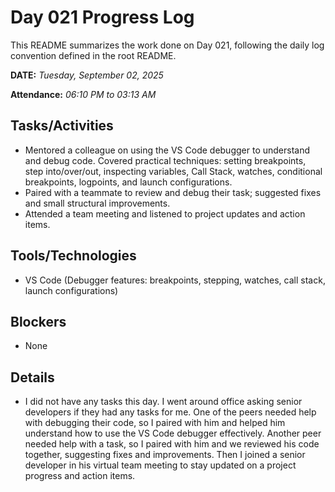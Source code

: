 # Day 021 Progress Log

This README summarizes the work done on Day 021, following the daily log convention defined in the root README.

**DATE:** _Tuesday, September 02, 2025_

**Attendance:** _06:10 PM to 03:13 AM_

## Tasks/Activities

- Mentored a colleague on using the VS Code debugger to understand and debug code. Covered practical techniques: setting breakpoints, step into/over/out, inspecting variables, Call Stack, watches, conditional breakpoints, logpoints, and launch configurations.
- Paired with a teammate to review and debug their task; suggested fixes and small structural improvements.
- Attended a team meeting and listened to project updates and action items.

## Tools/Technologies

- VS Code (Debugger features: breakpoints, stepping, watches, call stack, launch configurations)

## Blockers

- None

## Details

- I did not have any tasks this day. I went around office asking senior developers if they had any tasks for me. One of the peers needed help with debugging their code, so I paired with him and helped him understand how to use the VS Code debugger effectively. Another peer needed help with a task, so I paired with him and we reviewed his code together, suggesting fixes and improvements. Then I joined a senior developer in his virtual team meeting to stay updated on a project progress and action items.
